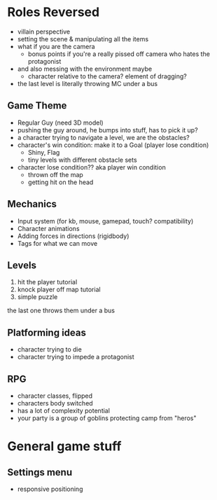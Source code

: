 # Roles Reversed

- villain perspective
- setting the scene & manipulating all the items
- what if you are the camera
    - bonus points if you're a really pissed off camera who hates the protagonist
- and also messing with the environment maybe
    - character relative to the camera? element of dragging?
- the last level is literally throwing MC under a bus

## Game Theme

- Regular Guy (need 3D model)
- pushing the guy around, he bumps into stuff, has to pick it up?
- a character trying to navigate a level, we are the obstacles?
- character's win condition: make it to a Goal (player lose condition)
    - Shiny, Flag
    - tiny levels with different obstacle sets
- character lose condition?? aka player win condition
    - thrown off the map
    - getting hit on the head

## Mechanics

- Input system (for kb, mouse, gamepad, touch? compatibility)
- Character animations
- Adding forces in directions (rigidbody)
- Tags for what we can move

## Levels

1. hit the player tutorial
2. knock player off map tutorial
3. simple puzzle

the last one throws them under a bus

## Platforming ideas

- character trying to die
- character trying to impede a protagonist

## RPG 

- character classes, flipped
- characters body switched
- has a lot of complexity potential
- your party is a group of goblins protecting camp from "heros"

# General game stuff

## Settings menu

- responsive positioning
